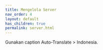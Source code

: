 ```yaml
---
title: Mengelola Server
nav_order: 4
layout: default
has_children: true
permalink: server.html
---
```


Gunakan caption Auto-Translate > Indonesia.
